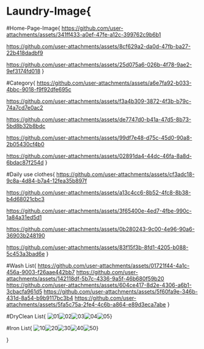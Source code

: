 # Laundry-Image{
#Home-Page-Image{
https://github.com/user-attachments/assets/341ff433-a0ef-47fe-a12c-399762c9b6b1

https://github.com/user-attachments/assets/8cf629a2-da0d-47fb-ba27-22b418dadbf9

https://github.com/user-attachments/assets/25d075a6-026b-4f78-9ae2-9ef3174fd018
}


#Category{
https://github.com/user-attachments/assets/a6e7fa92-b033-4bbc-9018-f9f92dfe695c
     
https://github.com/user-attachments/assets/f3a4b309-3872-4f3b-b79c-74a7cd7e0ac2
     
https://github.com/user-attachments/assets/de7747d0-b41a-47d5-8b73-5bd8b32b8bdc

https://github.com/user-attachments/assets/99df7e48-d75c-45d0-90a8-2b05430cf4b0

https://github.com/user-attachments/assets/02891da4-44dc-46fa-8a8d-6bdac87f254d
}


#Daily use clothes{
https://github.com/user-attachments/assets/cf3adc18-9c8a-4d84-b7a4-12fea35b897f

https://github.com/user-attachments/assets/a13c4cc6-8b52-4fc8-8b38-b4d68021cbc3

https://github.com/user-attachments/assets/3f65400e-4ed7-4fbe-990c-1a84a31ed5d1

https://github.com/user-attachments/assets/0b280243-9c00-4e96-90a6-36903b248190

https://github.com/user-attachments/assets/83f15f3b-8fd1-4205-b088-5c453a3bad6e
}


#Wash List{
https://github.com/user-attachments/assets/01721f44-4a1c-456a-9003-f26aae442bb7
https://github.com/user-attachments/assets/142118df-5b7c-4336-9a5f-46b680f59b20
https://github.com/user-attachments/assets/604ce417-8d2e-4306-a6b1-3cbacfa961d5
https://github.com/user-attachments/assets/5f60fa9e-346b-431d-8a54-b9b9117bc3b4
https://github.com/user-attachments/assets/5fa5c75a-2fe4-4c6b-a864-e89d3eca7abe
}


#DryClean List{
![01](https://github.com/user-attachments/assets/8f3c3fb8-71e2-4597-833a-6f6f6feea707)![02](https://github.com/user-attachments/assets/3741cbf2-1400-4c7b-8d84-68faea57627a)![03](https://github.com/user-attachments/assets/374ba7cf-68a3-44a4-b8e6-d6ffdadd4392)![04](https://github.com/user-attachments/assets/591689e5-adcf-40c7-9ce2-dcf4924e99d1)![05](https://github.com/user-attachments/assets/28b0c7a3-9549-40c0-97ce-009db71bdecf)}


#Iron List{
![10](https://github.com/user-attachments/assets/9700e4df-18bc-4f6c-b18b-0e26a54fc66d)![20](https://github.com/user-attachments/assets/555ec5ae-f258-45f1-babd-cc1da280fa44)![30](https://github.com/user-attachments/assets/8b4015e0-d774-4d7e-a528-5438764a6879)![40](https://github.com/user-attachments/assets/0498615b-6d3e-4c5a-bf47-52adff116170)![50](https://github.com/user-attachments/assets/a6b4e122-0e83-4ecb-bed9-f41fd576b297)}

}
